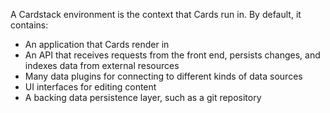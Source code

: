 
A Cardstack environment is the context that Cards run in. By default, it contains:

- An application that Cards render in
- An API that receives requests from the front end, persists changes, and indexes data from external resources
- Many data plugins for connecting to different kinds of data sources
- UI interfaces for editing content
- A backing data persistence layer, such as a git repository
